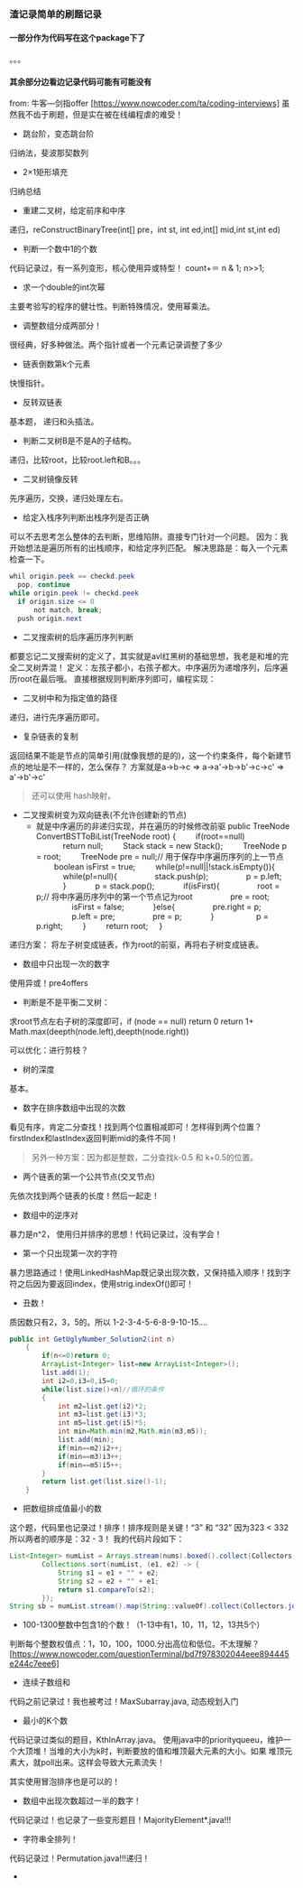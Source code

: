### 渣记录简单的刷题记录

#### 一部分作为代码写在这个package下了
。。。

#### 其余部分边看边记录代码可能有可能没有

from: 牛客—剑指offer [https://www.nowcoder.com/ta/coding-interviews]
虽然我不齿于刷题，但是实在被在线编程虐的难受！

- 跳台阶，变态跳台阶

归纳法，斐波那契数列

- 2×1矩形填充

归纳总结

- 重建二叉树，给定前序和中序

递归，reConstructBinaryTree(int[] pre，int st, int ed,int[] mid,int st,int ed)

- 判断一个数中1的个数

代码记录过，有一系列变形，核心使用异或特型！
count+＝ n & 1; n>>1;

- 求一个double的int次幂

主要考验写的程序的健壮性。判断特殊情况，使用幂乘法。

- 调整数组分成两部分！

很经典，好多种做法。两个指针或者一个元素记录调整了多少

- 链表倒数第k个元素

快慢指针。

- 反转双链表

基本题， 递归和头插法。

- 判断二叉树B是不是A的子结构。

递归，比较root，比较root.left和B。。。

- 二叉树镜像反转

先序遍历，交换，递归处理左右。

- 给定入栈序列判断出栈序列是否正确

可以不去思考怎么整体的去判断，思维陷阱。直接专门针对一个问题。
因为：我开始想法是遍历所有的出栈顺序，和给定序列匹配。
解决思路是：每入一个元素检查一下。

```java
whil origin.peek == checkd.peek
  pop, continue
while origin.peek != checkd.peek
  if origin.size <= 0
      not match, break;
  push origin.next
```
- 二叉搜索树的后序遍历序列判断

都要忘记二叉搜索树的定义了，其实就是avl红黑树的基础思想，我老是和堆的完全二叉树弄混！
定义：左孩子都小，右孩子都大。中序遍历为递增序列，后序遍历root在最后哦。
直接根据规则判断序列即可，编程实现：

- 二叉树中和为指定值的路径

递归，进行先序遍历即可。

- 复杂链表的复制

返回结果不能是节点的简单引用(就像我想的是的)，这一个约束条件，每个新建节点的地址是不一样的，怎么保存？
方案就是a->b->c  => a->a'->b->b'->c->c'  => a'->b'->c'

> 还可以使用 hash映射，

- 二叉搜索树变为双向链表(不允许创建新的节点)
  - 就是中序遍历的非递归实现，并在遍历的时候修改前驱
  public TreeNode ConvertBSTToBiList(TreeNode root) {
        if(root==null)
            return null;
        Stack<TreeNode> stack = new Stack<TreeNode>();
        TreeNode p = root;
        TreeNode pre = null;// 用于保存中序遍历序列的上一节点
        boolean isFirst = true;
        while(p!=null||!stack.isEmpty()){
            while(p!=null){
                stack.push(p);
                p = p.left;
            }
            p = stack.pop();
            if(isFirst){
                root = p;// 将中序遍历序列中的第一个节点记为root
                pre = root;
                isFirst = false;
            }else{
                pre.right = p;
                p.left = pre;
                pre = p;
            }      
            p = p.right;
        }
        return root;
    }

递归方案： 将左子树变成链表，作为root的前驱，再将右子树变成链表。

- 数组中只出现一次的数字

使用异或！pre4offers

- 判断是不是平衡二叉树：

求root节点左右子树的深度即可，if (node == null) return 0  return 1+ Math.max(deepth(node.left),deepth(node.right))

可以优化：进行剪枝？

- 树的深度

基本。

- 数字在排序数组中出现的次数

看见有序，肯定二分查找！找到两个位置相减即可！怎样得到两个位置？firstIndex和lastIndex返回判断mid的条件不同！

> 另外一种方案：因为都是整数，二分查找k-0.5 和 k+0.5的位置。

- 两个链表的第一个公共节点(交叉节点)

先依次找到两个链表的长度！然后一起走！

- 数组中的逆序对

暴力是n^2， 使用归并排序的思想！代码记录过，没有学会！

- 第一个只出现第一次的字符

暴力思路通过！使用LinkedHashMap既记录出现次数，又保持插入顺序！找到字符之后因为要返回index，使用strig.indexOf()即可！

- 丑数！

质因数只有2，3，5的。所以 1-2-3-4-5-6-8-9-10-15....
```java
public int GetUglyNumber_Solution2(int n)
    {
        if(n<=0)return 0;
        ArrayList<Integer> list=new ArrayList<Integer>();
        list.add(1);
        int i2=0,i3=0,i5=0;
        while(list.size()<n)//循环的条件
        {
            int m2=list.get(i2)*2;
            int m3=list.get(i3)*3;
            int m5=list.get(i5)*5;
            int min=Math.min(m2,Math.min(m3,m5));
            list.add(min);
            if(min==m2)i2++;
            if(min==m3)i3++;
            if(min==m5)i5++;
        }
        return list.get(list.size()-1);
    }
```

- 把数组排成值最小的数

这个题，代码里也记录过！排序！排序规则是关键！“3” 和 “32” 因为323 < 332 所以两者的顺序是：32 - 3！
我的代码片段如下：
```java
List<Integer> numList = Arrays.stream(nums).boxed().collect(Collectors.toList());
        Collections.sort(numList, (e1, e2) -> {
            String s1 = e1 + "" + e2;
            String s2 = e2 + "" + e1;
            return s1.compareTo(s2);
        });
String sb = numList.stream().map(String::valueOf).collect(Collectors.joining());
```

- 100-1300整数中包含1的个数！（1-13中有1，10，11，12，13共5个）

判断每个整数权值点：1，10，100，1000.分出高位和低位。不太理解？
[https://www.nowcoder.com/questionTerminal/bd7f978302044eee894445e244c7eee6]

- 连续子数组和

代码之前记录过！我也被考过！MaxSubarray.java, 动态规划入门

- 最小的K个数

代码记录过类似的题目，KthInArray.java。
使用java中的priorityqueeu，维护一个大顶堆！当堆的大小为k时，判断要放的值和堆顶最大元素的大小。如果
堆顶元素大，就poll出来。这样会导致大元素流失！

其实使用冒泡排序也是可以的！

- 数组中出现次数超过一半的数字！

代码记录过！也记录了一些变形题目！MajorityElement*.java!!!

- 字符串全排列！

代码记录过！Permutation.java!!!递归！

- 

